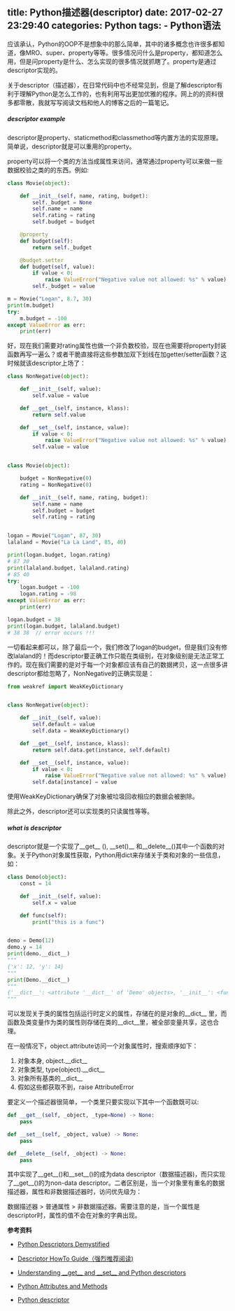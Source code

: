 title: Python描述器(descriptor)
date: 2017-02-27 23:29:40
categories: Python
tags:
    - Python语法
---

应该承认，Python的OOP不是想象中的那么简单，其中的诸多概念也许很多都知道，像MRO、super、property等等。很多情况问什么是property，都知道怎么用，但是问property是什么、怎么实现的很多情况就抓瞎了。property是通过descriptor实现的。

关于descriptor（描述器），在日常代码中也不经常见到，但是了解descriptor有利于理解Python是怎么工作的，也有利用写出更加优雅的程序。网上的的资料很多都零散，我就写写阅读文档和他人的博客之后的一篇笔记。

<!--more-->

##### descriptor example

descriptor是property、staticmethod和classmethod等内置方法的实现原理。简单说，descriptor就是可以重用的property。

property可以将一个类的方法当成属性来访问，通常通过property可以来做一些数据校验之类的的东西。例如:

```python
class Movie(object):

    def __init__(self, name, rating, budget):
        self._budget = None
        self.name = name
        self.rating = rating
        self.budget = budget

    @property
    def budget(self):
        return self._budget

    @budget.setter
    def budget(self, value):
        if value < 0:
            raise ValueError("Negative value not allowed: %s" % value)
        self._budget = value

m = Movie("Logan", 8.7, 30)
print(m.budget)
try:
    m.budget = -100
except ValueError as err:
    print(err)
```

好，现在我们需要对rating属性也做一个非负数校验，现在也需要将property封装函数再写一遍么？或者干脆直接将这些参数加双下划线在加getter/setter函数？这时候就该descriptor上场了：

```python
class NonNegative(object):

    def __init__(self, value):
        self.value = value

    def __get__(self, instance, klass):
        return self.value

    def __set__(self, instance, value):
        if value < 0:
            raise ValueError("Negative value not allowed: %s" % value)
        self.value = value


class Movie(object):

    budget = NonNegative(0)
    rating = NonNegative(0)

    def __init__(self, name, rating, budget):
        self.name = name
        self.budget = budget
        self.rating = rating


logan = Movie("Logan", 87, 30)
lalaland = Movie("La La Land", 85, 40)

print(logan.budget, logan.rating)
# 87 30
print(lalaland.budget, lalaland.rating)
# 85 40
try:
    logan.budget = -100
    logan.rating = -98
except ValueError as err:
    print(err)

logan.budget = 38
print(logan.budget, lalaland.budget)
# 38 38  // error occurs !!!
```

一切看起来都可以，除了最后一个，我们修改了logan的budget，但是我们没有修改lalaland的！而descriptor要正确工作只能在类级别，在对象级别是无法正常工作的。现在我们需要的是对于每一个对象都应该有自己的数据拷贝，这一点很多讲descriptor都给忽略了，NonNegative的正确实现是：

```python
from weakref import WeakKeyDictionary


class NonNegative(object):

    def __init__(self, value):
        self.default = value
        self.data = WeakKeyDictionary()

    def __get__(self, instance, klass):
        return self.data.get(instance, self.default)

    def __set__(self, instance, value):
        if value < 0:
            raise ValueError("Negative value not allowed: %s" % value)
        self.data[instance] = value
```

使用WeakKeyDictionary确保了对象被垃圾回收相应的数据会被删除。

除此之外，descriptor还可以实现类的只读属性等等。

##### what is descriptor

descriptor就是一个实现了\_\_get\_\_ (), \_\_set()\_\_ 和\_\_delete\_\_()其中一个函数的对象。关于Python对象属性获取，Python用dict来存储关于类和对象的一些信息，如：

```python
class Demo(object):
	const = 14

    def __init__(self, value):
        self.x = value

    def func(self):
        print("this is a func")


demo = Demo(12)
demo.y = 14
print(demo.__dict__)
"""
{'x': 12, 'y': 14}
"""
print(Demo.__dict__)
"""
{'__dict__': <attribute '__dict__' of 'Demo' objects>, '__init__': <function Demo.__init__ at 0x7fe732d1fa60>, '__weakref__': <attribute '__weakref__' of 'Demo' objects>, '__module__': '__main__', 'func': <function Demo.func at 0x7fe732d1fbf8>, '__doc__': None, 'const': 14}
"""
```

可以发现关于类的属性包括运行时定义的属性，存储在的是对象的\_\_dict\_\_ 里，而函数及类变量作为类的属性则存储在类的\_\_dict\_\_里，被全部变量共享，这也合理。

在一般情况下，object.attribute访问一个对象属性时，搜索顺序如下：

1. 对象本身, object.\_\_dict\_\_
2. 对象类型, type(object).\_\_dict\_\_
3. 对象所有基类的\_\_dict\_\_
4. 假如这些都获取不到，raise AttributeError

要定义一个描述器很简单，一个类里只要实现以下其中一个函数既可以:

```python
def __get__(self, _object, _type=None) -> None:
    pass

def __set__(self, _object, value) -> None:
    pass

def __delete__(self, _object) -> None:
    pass
```

其中实现了\_\_get\_\_()和\_\_set\_\_()的成为data descriptor（数据描述器)，而只实现了\_\_get\_\_()的为non-data descriptor。二者区别是，当一个对象里有重名的数据描述器，属性和非数据描述器时，访问优先级为：

数据描述器 > 普通属性 > 非数据描述器。需要注意的是，当一个属性是descriptor时，属性的值不会在对象的字典出现。



**参考资料**

* [Python Descriptors Demystified](http://nbviewer.jupyter.org/urls/gist.github.com/ChrisBeaumont/5758381/raw/descriptor_writeup.ipynb)

* [Descriptor HowTo Guide（强烈推荐阅读)](https://docs.python.org/3.5/howto/descriptor.html)

* [Understanding \_\_get\_\_ and \_\_set\_\_ and Python descriptors](http://stackoverflow.com/questions/3798835/understanding-get-and-set-and-python-descriptors)

* [Python Attributes and Methods](http://www.cafepy.com/article/python_attributes_and_methods/python_attributes_and_methods.html#the-dynamic-dict)

* [Python descriptor](http://hbprotoss.github.io/posts/python-descriptor.html)
